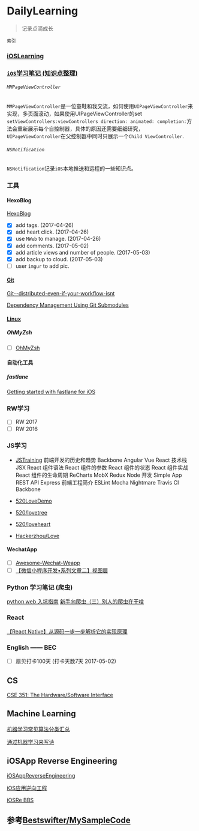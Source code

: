 # DailyLearning

>记录点滴成长

`索引`

### [iOSLearning](https://github.com/FrizzleFur/DailyLearning/blob/master/iOSLearning.md)

### [`iOS`学习笔记 (知识点整理)](https://github.com/FrizzleFur/DailyLearning/tree/master/iOSLearningDemo)

###### `MMPageViewController`
`MMPageViewController`是一位童鞋和我交流，如何使用`UIPageViewController`来实现，多页面滚动，如果使用UIPageViewController的set
`setViewControllers:viewControllers direction: animated: completion:`方法会重新展示每个自控制器，具体的原因还需要细细研究，`UIPageViewController`在父控制器中同时只展示一个`Child ViewController`.

###### `NSNotification`

`NSNotification`记录`iOS`本地推送和远程的一些知识点。

### 工具

#### HexoBlog

[HexoBlog](https://github.com/FrizzleFur/DailyLearning/blob/master/HexoBlog.md)

- [x] add tags.  (2017-04-26)
- [x] add heart click.  (2017-04-26)
- [x] use `MWeb` to manage.  (2017-04-26)
- [x] add comments.   (2017-05-02)
- [x] add article views and number of people.  (2017-05-03) 
- [x] add backup to cloud.  (2017-05-03)
- [ ] user `imgur` to add pic.

#### [Git](https://github.com/FrizzleFur/DailyLearning/blob/master/GitLearning.md)
[Git--distributed-even-if-your-workflow-isnt](https://git-scm.com/book/zh/v2)

[Dependency Management Using Git Submodules](https://www.raywenderlich.com/155150/dependency-management-using-git-submodules)
#### [Linux](https://github.com/FrizzleFur/DailyLearning/blob/master/LinuxLearning.md)
##### OhMyZsh
- [ ] [OhMyZsh](http://ohmyz.sh/) 

#### 自动化工具

##### fastlane
[Getting started with fastlane for iOS](https://docs.fastlane.tools/getting-started/ios/setup/)

### RW学习

- [ ] RW 2017
- [ ] RW 2016

### JS学习

* [JSTraining](https://github.com/ruanyf/jstraining/tree/master/demos)
前端开发的历史和趋势
Backbone
Angular
Vue
React 技术栈
JSX
React 组件语法
React 组件的参数
React 组件的状态
React 组件实战
React 组件的生命周期
ReCharts
MobX
Redux
Node 开发
Simple App
REST API
Express
前端工程简介
ESLint
Mocha
Nightmare
Travis CI
Backbone

* [520LoveDemo](http://lipinso.com/520/love/demo.html)
* [520/lovetree](http://lipinso.com/520/lovetree/demo.html)
* [520/loveheart](http://lipinso.com/520/loveheart/demo.html)
* [Hackerzhou/Love](https://github.com/hackerzhou/Love)

#### WechatApp

- [ ] [Awesome-Wechat-Weapp](https://github.com/justjavac/awesome-wechat-weapp)
- [ ] [【微信小程序开发•系列文章二】视图层](http://www.jsongo.com/post/js/2016/weapp-2/)

### Python 学习笔记 (爬虫)
[python web 入坑指南](http://python-web-guide.readthedocs.io/zh/latest/)
[新手向爬虫（三）别人的爬虫在干啥](http://www.jianshu.com/p/dcd6438ce4c7)

### React

[【React Native】从源码一步一步解析它的实现原理](http://www.jianshu.com/p/5cc61ec04b39)


### English —— BEC

- [ ] 扇贝打卡100天 (打卡天数7天 2017-05-02)

## CS
[CSE 351: The Hardware/Software Interface](https://courses.cs.washington.edu/courses/cse351/16sp/videos.html)




## Machine Learning

[机器学习常见算法分类汇总](https://tonydeng.github.io/)

[通过机器学习来写诗](https://tonydeng.github.io/2017/03/03/common-algorithms-for-machine-learning/#more)


## iOSApp Reverse Engineering

[iOSAppReverseEngineering](https://github.com/iosre/iOSAppReverseEngineering/blob/master/iOSAppReverseEngineering.pdf)

[iOS应用逆向工程](https://book.douban.com/subject/25826902/)

[iOSRe BBS](http://bbs.iosre.com/)


## 参考[Bestswifter/MySampleCode](https://github.com/bestswifter/MySampleCode)

